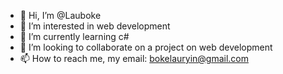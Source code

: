 - 👋 Hi, I’m @Lauboke
- 👀 I’m interested in web development
- 🌱 I’m currently learning c#
- 💞️ I’m looking to collaborate on a project on web development
- 📫 How to reach me, my email: bokelauryin@gmail.com

<!---
Lauboke/Lauboke is a ✨ special ✨ repository because its `README.md` (this file) appears on your GitHub profile.
You can click the Preview link to take a look at your changes.
--->
